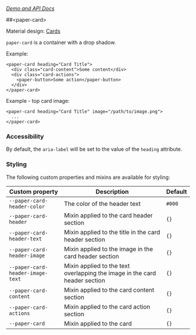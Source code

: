 
<!---

This README is automatically generated from the comments in these files:
paper-card.html

Edit those files, and our readme bot will duplicate them over here!
Edit this file, and the bot will squash your changes :)

-->

_[Demo and API Docs](https://elements.polymer-project.org/elements/paper-card)_


##&lt;paper-card&gt;


Material design: [Cards](https://www.google.com/design/spec/components/cards.html)

`paper-card` is a container with a drop shadow.

Example:

    <paper-card heading="Card Title">
      <div class="card-content">Some content</div>
      <div class="card-actions">
        <paper-button>Some action</paper-button>
      </div>
    </paper-card>

Example - top card image:

    <paper-card heading="Card Title" image="/path/to/image.png">
      ...
    </paper-card>

### Accessibility

By default, the `aria-label` will be set to the value of the `heading` attribute.

### Styling

The following custom properties and mixins are available for styling:

Custom property | Description | Default
----------------|-------------|----------
`--paper-card-header-color` | The color of the header text | `#000`
`--paper-card-header` | Mixin applied to the card header section | `{}`
`--paper-card-header-text` | Mixin applied to the title in the card header section | `{}`
`--paper-card-header-image` | Mixin applied to the image in the card header section | `{}`
`--paper-card-header-image-text` | Mixin applied to the text overlapping the image in the card header section | `{}`
`--paper-card-content` | Mixin applied to the card content section| `{}`
`--paper-card-actions` | Mixin applied to the card action section | `{}`
`--paper-card` | Mixin applied to the card | `{}`


